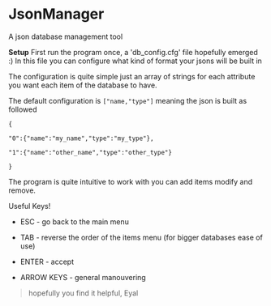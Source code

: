 # JsonManager
A  json database management tool

**Setup**
First run the program once, a 'db_config.cfg' file hopefully emerged :)
In this file you can configure what kind of format your jsons will be built in

The configuration is quite simple just an array of strings for each attribute you want each
item of the database to have.

The default configuration is `["name,"type"]` meaning the json is built as followed

`{`

`"0":{"name":"my_name","type":"my_type"},`

`"1":{"name":"other_name","type":"other_type"}`

`}`


The program is quite intuitive to work with
you can add items modify and remove.

Useful Keys!

 - ESC - go back to the main menu

 - TAB - reverse the order of the items menu (for bigger databases ease of use)
 - ENTER - accept
 - ARROW KEYS - general manouvering

>hopefully you find it helpful, Eyal

